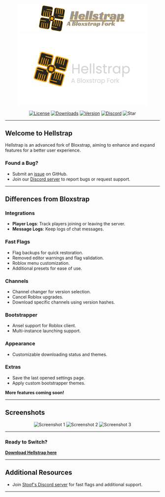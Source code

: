 <p align="center">
    <img src="https://github.com/midaskira/Hellstrap/raw/main/Images/Hellstrap-full-dark.png#gh-dark-mode-only" width="420">
    <img src="https://github.com/midaskira/Hellstrap/raw/main/Images/Hellstrap-full-light.png#gh-light-mode-only" width="420">
</p>

<div align="center">

[![License][shield-repo-license]][repo-license]
[![Downloads][shield-repo-releases]][repo-releases]
[![Version][shield-repo-latest]][repo-latest]
[![Discord][shield-discord-server]][discord-invite]
![Star][shield-repo-stars]

</div>

---

## Welcome to Hellstrap

Hellstrap is an advanced fork of Bloxstrap, aiming to enhance and expand features for a better user experience.

### Found a Bug?
- Submit an [issue](https://github.com/midaskira/Hellstrap/issues) on GitHub.
- Join our [Discord server](https://discord.gg/mxGrmWg3HX) to report bugs or request support.

---

## Differences from Bloxstrap

### **Integrations**
- **Player Logs**: Track players joining or leaving the server.
- **Message Logs**: Keep logs of chat messages.

### **Fast Flags**
- Flag backups for quick restoration.
- Removed editor warnings and flag validation.
- Roblox menu customization.
- Additional presets for ease of use.

### **Channels**
- Channel changer for version selection.
- Cancel Roblox upgrades.
- Download specific channels using version hashes.

### **Bootstrapper**
- Ansel support for Roblox client.
- Multi-instance launching support.

### **Appearance**
- Customizable downloading status and themes.

### **Extras**
- Save the last opened settings page.
- Apply custom bootstrapper themes.

**More features coming soon!**

---

## Screenshots
<p align="center">
    <img src="https://i.imgur.com/AnLNDBQ.png" alt="Screenshot 1">
    <img src="https://i.imgur.com/w9zev6X.png" alt="Screenshot 2">
    <img src="https://i.imgur.com/lAiK7O8.png" alt="Screenshot 3">
</p>

---

### Ready to Switch?
[**Download Hellstrap here**](https://github.com/midaskira/Hellstrap/releases)

---

## Additional Resources
- Join [Stoof's Discord server](https://discord.gg/fekwAbMCfx) for fast flags and additional support.

---

[shield-repo-license]:  https://img.shields.io/github/license/midaskira/Hellstrap?style=flat-square
[shield-repo-releases]: https://img.shields.io/github/downloads/midaskira/Hellstrap/latest/total?color=981bfe&style=flat-square
[shield-repo-stars]:    https://img.shields.io/github/stars/midaskira/Hellstrap?color=dd9900&style=flat-square
[shield-repo-latest]:   https://img.shields.io/github/v/release/midaskira/Hellstrap?color=7a39fb&style=flat-square
[shield-discord-server]: https://img.shields.io/discord/1327967202015580223?logo=discord&logoColor=white&label=Discord&color=4d3dff&style=flat-square

[repo-license]:  https://github.com/midaskira/Hellstrap/blob/main/LICENSE
[repo-releases]: https://github.com/midaskira/Hellstrap/releases
[repo-latest]:   https://github.com/midaskira/Hellstrap/releases/latest
[discord-invite]: https://discord.gg/mxGrmWg3HX
